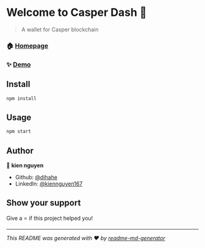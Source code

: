 # Welcome to Casper Dash 👋

> A wallet for Casper blockchain

### 🏠 [Homepage](casperdash.io)

### ✨ [Demo](casperdash.io)

## Install

```sh
npm install
```

## Usage

```sh
npm start
```

## Author

👤 **kien nguyen**

* Github: [@djhahe](https://github.com/djhahe)
* LinkedIn: [@kiennguyen167](https://linkedin.com/in/kiennguyen167)

## Show your support

Give a ⭐️ if this project helped you!


***
_This README was generated with ❤️ by [readme-md-generator](https://github.com/kefranabg/readme-md-generator)_
